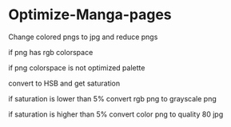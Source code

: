 # Optimize-Manga-pages
Change colored pngs to jpg and reduce pngs


  if png has rgb colorspace

  if png colorspace is not optimized palette

  convert to HSB and get saturation

  if saturation is lower than 5% convert rgb png to grayscale png

  if saturation is higher than 5% convert color png to quality 80 jpg

